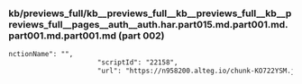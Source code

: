 ### kb/previews_full/kb__previews_full__kb__previews_full__kb__previews_full__pages__auth__auth.har.part015.md.part001.md.part001.md.part001.md (part 002)

```md
nctionName": "",
                      "scriptId": "22158",
                      "url": "https://n958200.alteg.io/chunk-KO722YSM.js
```

```
